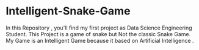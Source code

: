 # Intelligent-Snake-Game
In this Repository , you'll find my first project as Data Science Engineering Student.
This Project is a game of snake but Not the classic Snake Game.
My Game is an Intelligent Game because it based on Artificial Intelligence .

